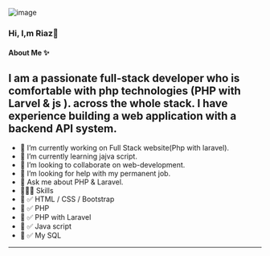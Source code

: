 ![image](https://github.com/Riaz711/Riaz711/assets/146711970/d5644998-055b-4b9e-bb35-95538101814e)
### Hi, I,m Riaz👋
#### About Me ✨ 
I am a passionate full-stack developer who is comfortable with php technologies (PHP with Larvel & js ). across the whole stack. I have experience building a web application with a backend API system.
 --------------------------------------------------------------------------  
- 🔭 I’m currently working on Full Stack website(Php with laravel).
- 🌱 I’m currently learning jajva script.
- 👯 I’m looking to collaborate on web-development.
- 🤔 I’m looking for help with my permanent job.
- 💬 Ask me about PHP & Laravel.
- 👨🏽‍💻 Skills
- 🌱 ✅ HTML / CSS / Bootstrap
- 👯 ✅ PHP
- 🤔 ✅ PHP with Laravel
- 💬 ✅ Java script
- 💬 ✅  My SQL
 --------------------------------------------------------------------------

 

       

